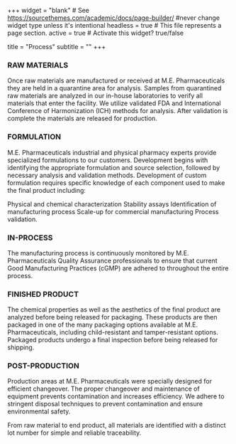 +++
widget = "blank"  # See https://sourcethemes.com/academic/docs/page-builder/ #never change widget type unless it's intentional
headless = true  # This file represents a page section.
active = true  # Activate this widget? true/false

title = "Process"
subtitle = ""
+++

**<h3>RAW MATERIALS</h3>**
<p>Once raw materials are manufactured or received at M.E. Pharmaceuticals they are held in a quarantine area for analysis. Samples from quarantined raw materials are analyzed in our in-house laboratories to verify all materials that enter the facility. We utilize validated FDA and International Conference of Harmonization (ICH) methods for analysis. After validation is complete the materials are released for production.</p>

**<h3>FORMULATION</h3>**
<p>M.E. Pharmaceuticals industrial and physical pharmacy experts provide specialized formulations to our customers. Development begins with identifying the appropriate formulation and source selection, followed by necessary analysis and validation methods. Development of custom formulation requires specific knowledge of each component used to make the final product including:

Physical and chemical characterization
Stability assays
Identification of manufacturing process
Scale-up for commercial manufacturing
Process validation.</p>

**<h3>IN-PROCESS</h3>**
<p>The manufacturing process is continuously monitored by M.E. Pharmaceuticals Quality Assurance professionals to ensure that current Good Manufacturing Practices (cGMP) are adhered to throughout the entire process.</p>

**<h3>FINISHED PRODUCT</h3>**
<p>The chemical properties as well as the aesthetics of the final product are analyzed before being released for packaging. These products are then packaged in one of the many packaging options available at M.E. Pharmaceuticals, including child-resistant and tamper-resistant options. Packaged products undergo a final inspection before being released for shipping.</p>

**<h3>POST-PRODUCTION</h3>**
<p>Production areas at M.E. Pharmaceuticals were specially designed for efficient changeover. The proper changeover and maintenance of equipment prevents contamination and increases efficiency. We adhere to stringent disposal techniques to prevent contamination and ensure environmental safety.


From raw material to end product, all materials are identified with a distinct lot number for simple and reliable traceability.</p>
